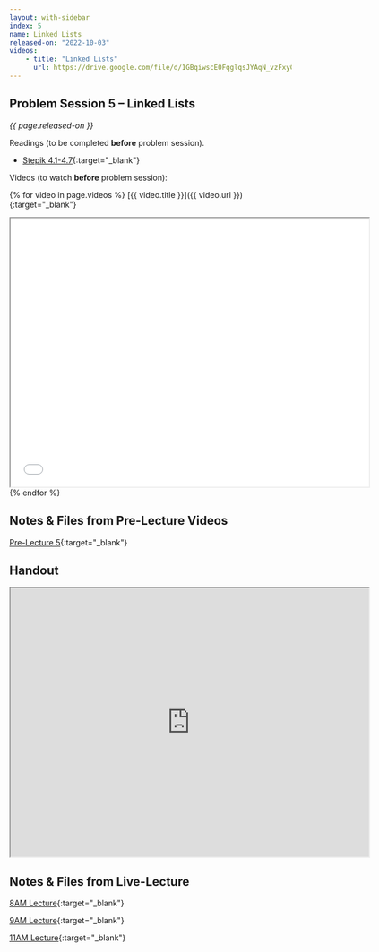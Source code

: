 ```yaml
---
layout: with-sidebar
index: 5
name: Linked Lists
released-on: "2022-10-03"
videos:
    - title: "Linked Lists"
      url: https://drive.google.com/file/d/1GBqiwscE0FqglqsJYAqN_vzFxyCcazR2
---
```


## Problem Session 5 – Linked Lists

_{{ page.released-on }}_

Readings (to be completed **before** problem session). 
- [Stepik 4.1-4.7](https://stepik.org/lesson/690102/step/1?unit=689627){:target="_blank"}

Videos (to watch **before** problem session):

{% for video in page.videos %}
[{{ video.title }}]({{ video.url }}){:target="_blank"}

<iframe src="{{ video.url }}/preview" width="640" height="480" allow="autoplay"></iframe>
{% endfor %}

## Notes & Files from Pre-Lecture Videos

[Pre-Lecture 5](https://github.com/ucsd-cse12-f22/ucsd-cse12-f22.github.io/tree/main/_pre-lectures/lecture-05){:target="_blank"}

## Handout

<iframe src="https://drive.google.com/file/d/1WXBnfEz3_QccJ2UEZrQSBKsB254VIHKe/preview" width="640" height="480" allow="autoplay"></iframe>

## Notes & Files from Live-Lecture

[8AM Lecture](https://github.com/ucsd-cse12-f22/ucsd-cse12-f22.github.io/tree/main/_lectures/lecture-05/A00){:target="_blank"}

[9AM Lecture](https://github.com/ucsd-cse12-f22/ucsd-cse12-f22.github.io/tree/main/_lectures/lecture-05/B00){:target="_blank"}

[11AM Lecture](https://github.com/ucsd-cse12-f22/ucsd-cse12-f22.github.io/tree/main/_lectures/lecture-05/C00){:target="_blank"}
